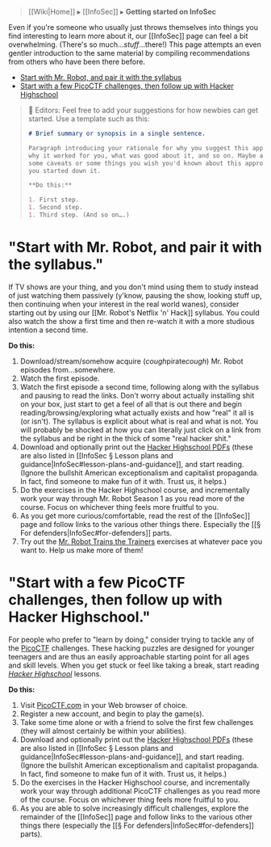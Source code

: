 > [[Wiki|Home]] ▸ [[InfoSec]] ▸ **Getting started on InfoSec**

Even if you're someone who usually just throws themselves into things you find interesting to learn more about it, our [[InfoSec]] page can feel a bit overwhelming. (There's so much…*stuff*…there!) This page attempts an even gentler introduction to the same material by compiling recommendations from others who have been there before.

* [Start with Mr. Robot, and pair it with the syllabus](#start-with-mr-robot-and-pair-it-with-the-syllabus)
* [Start with a few PicoCTF challenges, then follow up with Hacker Highschool](#start-with-a-few-picoctf-challenges-then-follow-up-with-hacker-highschool)

> 📝 Editors: Feel free to add your suggestions for how newbies can get started. Use a template such as this:
> 
> ```markdown
> # Brief summary or synopsis in a single sentence.
> 
> Paragraph introducing your rationale for why you suggest this approach,
> why it worked for you, what was good about it, and so on. Maybe also include
> some caveats or some things you wish you'd known about this approach before
> you started down it.
>
> **Do this:**
> 
> 1. First step.
> 1. Second step.
> 1. Third step. (And so on….)
> ```

# "Start with Mr. Robot, and pair it with the syllabus."

If TV shows are your thing, and you don't mind using them to study instead of just watching them passively (y'know, pausing the show, looking stuff up, then continuing when your interest in the real world wanes), consider starting out by using our [[Mr. Robot's Netflix 'n' Hack]] syllabus. You could also watch the show a first time and then re-watch it with a more studious intention a second time.

**Do this:**

1. Download/stream/somehow acquire (*cough*pirate*cough*) Mr. Robot episodes from…somewhere.
1. Watch the first episode.
1. Watch the first episode a second time, following along with the syllabus and pausing to read the links. Don't worry about actually installing shit on your box, just start to get a feel of all that is out there and begin reading/browsing/exploring what actually exists and how "real" it all is (or isn't). The syllabus is explicit about what is real and what is not. You will probably be shocked at how you can literally just click on a link from the syllabus and be right in the thick of some "real hacker shit."
1. Download and optionally print out the [Hacker Highschool PDFs](http://www.hackerhighschool.org/lessons.html) (these are also listed in [[InfoSec § Lesson plans and guidance|InfoSec#lesson-plans-and-guidance]], and start reading. (Ignore the bullshit American exceptionalism and capitalist propaganda. In fact, find someone to make fun of it with. Trust us, it helps.)
1. Do the exercises in the Hacker Highschool course, and incrementally work your way through Mr. Robot Season 1 as you read more of the course. Focus on whichever thing feels more fruitful to you.
1. As you get more curious/comfortable, read the rest of the [[InfoSec]] page and follow links to the various other things there. Especially the [[§ For defenders|InfoSec#for-defenders]] parts.
1. Try out the [Mr. Robot Trains the Trainers](https://github.com/AnarchoTechNYC/meta/tree/master/train-the-trainers/mr-robots-netflix-n-hack/) exercises at whatever pace you want to. Help us make more of them!

# "Start with a few PicoCTF challenges, then follow up with Hacker Highschool."

For people who prefer to "learn by doing," consider trying to tackle any of the [PicoCTF](https://picoctf.com/) challenges. These hacking puzzles are designed for younger teenagers and are thus an easily approachable starting point for all ages and skill levels. When you get stuck or feel like taking a break, start reading *[Hacker Highschool](http://hackerhighschool.org/lessons.html)* lessons.

**Do this:**

1. Visit [PicoCTF.com](https://picoctf.com/) in your Web browser of choice.
1. Register a new account, and begin to play the game(s).
1. Take some time alone or with a friend to solve the first few challenges (they will almost certainly be within your abilities).
1. Download and optionally print out the [Hacker Highschool PDFs](http://www.hackerhighschool.org/lessons.html) (these are also listed in [[InfoSec § Lesson plans and guidance|InfoSec#lesson-plans-and-guidance]], and start reading. (Ignore the bullshit American exceptionalism and capitalist propaganda. In fact, find someone to make fun of it with. Trust us, it helps.)
1. Do the exercises in the Hacker Highschool course, and incrementally work your way through additional PicoCTF challenges as you read more of the course. Focus on whichever thing feels more fruitful to you.
1. As you are able to solve increasingly difficult challenges, explore the remainder of the [[InfoSec]] page and follow links to the various other things there (especially the [[§ For defenders|InfoSec#for-defenders]] parts).